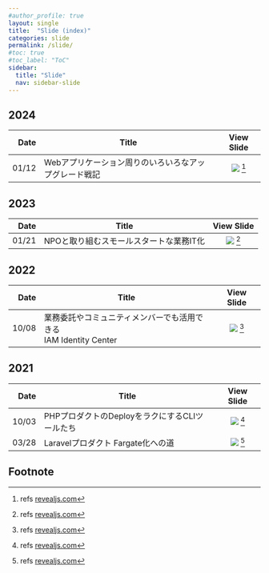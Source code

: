 ```yaml
---
#author_profile: true
layout: single
title:  "Slide (index)"
categories: slide
permalink: /slide/
#toc: true
#toc_label: "ToC"
sidebar:
  title: "Slide"
  nav: sidebar-slide
---
```


## 2024

<!--
|  Date | Title                                     |                                                               View Slide                                                                |
|------:|-------------------------------------------|:---------------------------------------------------------------------------------------------------------------------------------------:|
| 02/11 | 驚愕の高額請求から救済まで | <a href="../assets/slides/2024/0211/yayapc-lt.html" target="_" rel="noopener"><img src="/assets/ico/revealjs.ico"></a> [^1] |
| 01/12 | Webアプリケーション周りのいろいろなアップグレード戦記              |    <a href="../assets/slides/2024/0112/phpcondo2024-lt.html" target="_" rel="noopener"><img src="/assets/ico/revealjs.ico"></a> [^1]    |
-->

|  Date | Title                                     |                                                               View Slide                                                                |
|------:|-------------------------------------------|:---------------------------------------------------------------------------------------------------------------------------------------:|
| 01/12 | Webアプリケーション周りのいろいろなアップグレード戦記              |    <a href="../assets/slides/2024/0112/phpcondo2024-lt.html" target="_" rel="noopener"><img src="/assets/ico/revealjs.ico"></a> [^1]    |


## 2023

<!--
|Date |Title  |View Slide  |
|---:|---|:---:|
|07/07 |2023年夏 ぼくの現在地 |<a href="../assets/slides/2023/0707/my-present-location.html" target="_" rel="noopener"><img src="/assets/ico/revealjs.ico"></a> [^1] |
-->

|Date |Title  |View Slide  |
|---:|---|:---:|
|01/21 |NPOと取り組むスモールスタートな業務IT化 |<a href="../assets/slides/2023/0121/btcon2023.html" target="_" rel="noopener"><img src="/assets/ico/revealjs.ico"></a> [^1] |


## 2022

|Date |Title  |View Slide  |
|---:|---|:---:|
|10/08 |業務委託やコミュニティメンバーでも活用できる<br>IAM Identity Center |<a href="../assets/slides/2022/1008/jawsdays2022.html" target="_" rel="noopener"><img src="/assets/ico/revealjs.ico"></a> [^1] |


## 2021

|Date |Title  |View Slide  |
|---:|---|:---:|
|10/03 |PHPプロダクトのDeployをラクにするCLIツールたち |<a href="../assets/slides/2021/1003/phpcon2021-lt.html" target="_" rel="noopener"><img src="/assets/ico/revealjs.ico"></a> [^1] |
|03/28 |Laravelプロダクト Fargate化への道 |<a href="../assets/slides/2021/0328/phperkaigi2021-lt.html" target="_" rel="noopener"><img src="/assets/ico/revealjs.ico"></a> [^1] |


## Footnote
[^1]: refs <a href="https://revealjs.com/" target="__" rel="noopener">revealjs.com</a>
